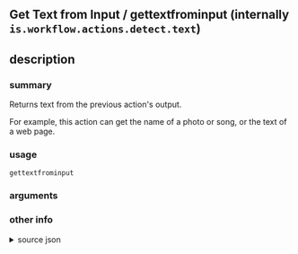 
## Get Text from Input / gettextfrominput (internally `is.workflow.actions.detect.text`)



## description
### summary
Returns text from the previous action's output.

For example, this action can get the name of a photo or song, or the text of a web page.


### usage
`gettextfrominput `

### arguments


### other info

<details><summary>source json</summary>
```json
{
	"ActionClass": "WFCoercionAction",
	"ActionKeywords": [
		"find",
		"search",
		"detect",
		"scan",
		"e-mail",
		"emails"
	],
	"Category": "Text",
	"CoercionItemClass": "WFStringContentItem",
	"Description": {
		"DescriptionSummary": "Returns text from the previous action's output.\n\nFor example, this action can get the name of a photo or song, or the text of a web page."
	},
	"IconName": "Text.png",
	"Input": {
		"Multiple": true,
		"Required": true,
		"Types": [
			"WFContentItem"
		]
	},
	"Name": "Get Text from Input",
	"Output": {
		"Multiple": true,
		"OutputName": "Text",
		"Types": [
			"WFStringContentItem"
		]
	},
	"ShortName": "Get Text"
}
```
</details>

